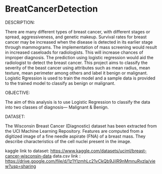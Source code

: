 # BreatCancerDetection

DESCRIPTION:

There are many different types of breast cancer, with different stages or spread, aggressiveness, and genetic
makeup. Survival rates for breast cancer may be increased when the disease is detected in its earlier stage through
mammograms. The implementation of mass screening would result in increased caseloads for radiologists. This will
increase chances of improper diagnosis. The prediction using logistic regression would aid the radiologist to detect
the breast cancer. This project aims to classify the severity of the beast cancer using attributes such as mean radius, mean texture, mean perimeter among others and label it benign or malignant. Logistic Rgression is used to train the model and a sample data is provided to the trained model to classify as benign or malignant.

OBJECTIVE:

The aim of this analysis is to use Logistic Regression to classify the data into two classes of diagnosis— Malignant & Benign.

DATASET:

The Wisconsin Breast Cancer (Diagnostic) dataset has been extracted from the UCI Machine Learning Repository. Features are computed from a digitized image of a fine needle aspirate (FNA) of a breast mass. They describe characteristics of the cell nuclei present in the image.

kaggle link to dataset: https://www.kaggle.com/datasets/uciml/breast-cancer-wisconsin-data
data.csv link : https://drive.google.com/file/d/1z1YIzmhLc21vCkQb9JiIR9nMmnuRvzla/view?usp=sharing
